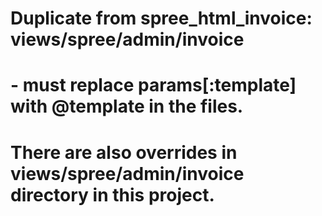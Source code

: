 # Duplicate from spree_html_invoice: views/spree/admin/invoice
# - must replace params[:template] with @template in the files.
#
# There are also overrides in views/spree/admin/invoice directory in this project.